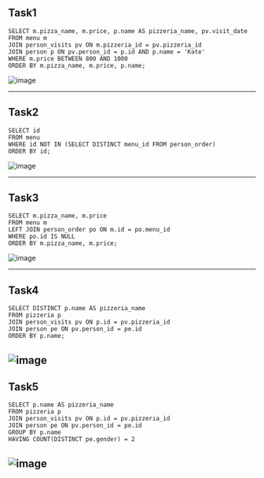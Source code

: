 ## Task1
```
SELECT m.pizza_name, m.price, p.name AS pizzeria_name, pv.visit_date
FROM menu m
JOIN person_visits pv ON m.pizzeria_id = pv.pizzeria_id
JOIN person p ON pv.person_id = p.id AND p.name = 'Kate'
WHERE m.price BETWEEN 800 AND 1000
ORDER BY m.pizza_name, m.price, p.name; 
```
![image](https://github.com/KlagT/SQL-01.02/assets/90261661/116cbe7d-3dd0-43a5-97ff-5cef19a14c6a)

---
## Task2
```
SELECT id
FROM menu
WHERE id NOT IN (SELECT DISTINCT menu_id FROM person_order)
ORDER BY id;

```
![image](https://github.com/KlagT/SQL-01.02/assets/90261661/c972463f-c7df-49cf-9aa8-d9a63d805c15)

---

## Task3
```
SELECT m.pizza_name, m.price
FROM menu m
LEFT JOIN person_order po ON m.id = po.menu_id
WHERE po.id IS NULL
ORDER BY m.pizza_name, m.price;
```
![image](https://github.com/KlagT/SQL-01.02/assets/90261661/fba18991-0150-4723-93e2-520644efcf2c)


---

## Task4
```
SELECT DISTINCT p.name AS pizzeria_name
FROM pizzeria p
JOIN person_visits pv ON p.id = pv.pizzeria_id
JOIN person pe ON pv.person_id = pe.id
ORDER BY p.name;

```
![image](https://github.com/KlagT/SQL-01.02/assets/90261661/5fe0a229-38a1-4bf2-9454-50f069243fd3)
---
## Task5
```
SELECT p.name AS pizzeria_name
FROM pizzeria p
JOIN person_visits pv ON p.id = pv.pizzeria_id
JOIN person pe ON pv.person_id = pe.id
GROUP BY p.name
HAVING COUNT(DISTINCT pe.gender) = 2
```
![image](https://github.com/KlagT/SQL-01.02/assets/90261661/e94442cd-ce46-475c-b391-65701032eb9c)
---
